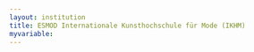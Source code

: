 ```yaml
---
layout: institution
title: ESMOD Internationale Kunsthochschule für Mode (IKHM)
myvariable: 
---
```

